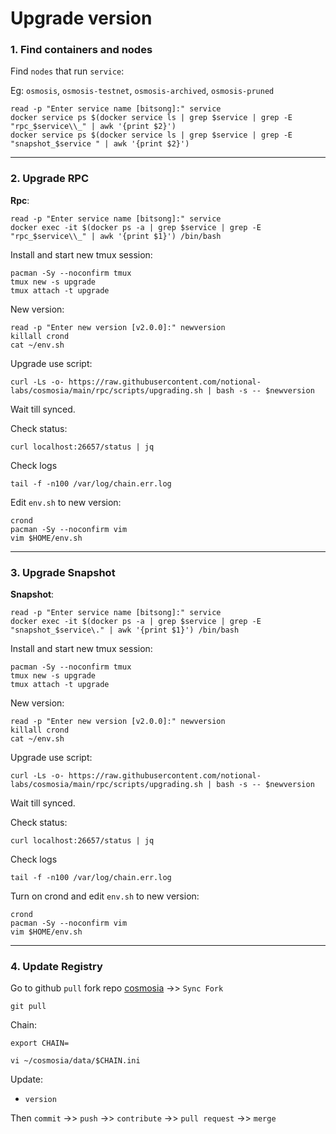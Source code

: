 # Upgrade version

### 1. Find containers and nodes
Find `nodes` that run `service`:

Eg: `osmosis`, `osmosis-testnet`, `osmosis-archived`, `osmosis-pruned`
```
read -p "Enter service name [bitsong]:" service
docker service ps $(docker service ls | grep $service | grep -E "rpc_$service\\_" | awk '{print $2}')
docker service ps $(docker service ls | grep $service | grep -E "snapshot_$service " | awk '{print $2}')
```
___
### 2. Upgrade RPC
**Rpc**:
```
read -p "Enter service name [bitsong]:" service
docker exec -it $(docker ps -a | grep $service | grep -E "rpc_$service\\_" | awk '{print $1}') /bin/bash
```

Install and start new tmux session:
```
pacman -Sy --noconfirm tmux
tmux new -s upgrade
tmux attach -t upgrade
```

New version:
```
read -p "Enter new version [v2.0.0]:" newversion
killall crond
cat ~/env.sh
```

Upgrade use script:
```
curl -Ls -o- https://raw.githubusercontent.com/notional-labs/cosmosia/main/rpc/scripts/upgrading.sh | bash -s -- $newversion
```
Wait till synced.

Check status:
```
curl localhost:26657/status | jq
```

Check logs
```
tail -f -n100 /var/log/chain.err.log
```

Edit `env.sh` to new version:
```
crond
pacman -Sy --noconfirm vim
vim $HOME/env.sh
```

___
### 3. Upgrade Snapshot
**Snapshot**:
```
read -p "Enter service name [bitsong]:" service
docker exec -it $(docker ps -a | grep $service | grep -E "snapshot_$service\." | awk '{print $1}') /bin/bash
```

Install and start new tmux session:
```
pacman -Sy --noconfirm tmux
tmux new -s upgrade
tmux attach -t upgrade
```

New version:
```
read -p "Enter new version [v2.0.0]:" newversion
killall crond
cat ~/env.sh
```

Upgrade use script:
```
curl -Ls -o- https://raw.githubusercontent.com/notional-labs/cosmosia/main/rpc/scripts/upgrading.sh | bash -s -- $newversion
```
Wait till synced.

Check status:
```
curl localhost:26657/status | jq
```

Check logs
```
tail -f -n100 /var/log/chain.err.log
```

Turn on crond and edit `env.sh` to new version:
```
crond
pacman -Sy --noconfirm vim
vim $HOME/env.sh
```
___
### 4. Update Registry

Go to github `pull` fork repo [cosmosia](https://github.com/notional-labs/cosmosia) ->> `Sync Fork`

```
git pull
```
Chain:
```
export CHAIN=
```
```
vi ~/cosmosia/data/$CHAIN.ini
```

Update:
* `version`

Then `commit` ->> `push` ->> `contribute` ->> `pull request` ->> `merge`
